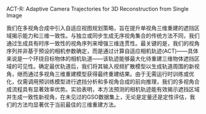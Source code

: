 ACT-R: Adaptive Camera Trajectories for 3D Reconstruction from Single Image

我们在多视角合成中引入自适应视图规划策略，旨在提升单视角三维重建的遮挡区域揭示能力和三维一致性。与独立或同步生成无序视角集合的传统方法不同，我们通过生成具有时序一致性的视角序列来增强三维连贯性。最关键的是，我们的视角序列并非基于预设的相机参数确定，而是通过计算自适应相机轨迹(ACT)——具体来说是一个环绕目标物体的相机轨道——该轨迹能够最大化待重建三维物体遮挡区域的可见性。确定最优轨道后，我们将其输入视频扩散模型以生成轨道周围的新视角，继而通过多视角三维重建模型获得最终重建结果。由于无需运行时训练或优化，仅需调用预训练模型进行遮挡分析和多视角合成的前向推理，我们的多视角合成流程具有显著效率优势。实验表明，本方法预测的相机轨迹能有效揭示遮挡区域并生成一致性新视角，在未见过的GSO数据集上，无论是定量还是定性评估，我们的方法均显著优于当前最佳的三维重建方法。  